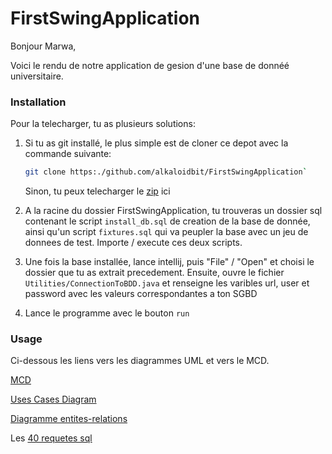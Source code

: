 # FirstSwingApplication

Bonjour Marwa,

Voici le rendu de notre application de gesion d'une base de donnéé universitaire.

### Installation

Pour la telecharger, tu as plusieurs solutions:

1. Si tu as git installé, le plus simple est de cloner ce depot avec la commande suivante:
    ```sh
    git clone https:./github.com/alkaloidbit/FirstSwingApplication`
    ```

    Sinon, tu peux telecharger le [zip](https://https://github.com/alkaloidbit/FirstSwingApplication/archive/refs/heads/main.zip) ici


2. A la racine du dossier FirstSwingApplication, tu trouveras un dossier sql contenant le script `install_db.sql` de creation de la base de donnée, ainsi qu'un script `fixtures.sql` qui va peupler la base avec un jeu de donnees de test. Importe / execute ces deux scripts.

3. Une fois la base installée, lance intellij, puis "File" / "Open" et choisi le
   dossier que tu as extrait precedement. Ensuite, ouvre le fichier `Utilities/ConnectionToBDD.java` et renseigne les varibles url, user et password avec les valeurs correspondantes a ton SGBD

4. Lance le programme avec le bouton `run`
### Usage


Ci-dessous les liens vers les diagrammes UML et vers le MCD.

[MCD](https://github.com/alkaloidbit/FirstSwingApplication/blob/main/docs/mocodo_notebook/sandbox.svg)

[Uses Cases Diagram](https://github.com/alkaloidbit/FirstSwingApplication/blob/main/docs/diagrams/Projet_bibli_CU_V2.drawio.png)

[Diagramme entites-relations](https://github.com/alkaloidbit/FirstSwingApplication/blob/main/docs/diagrams/Le%20mod%C3%A8le%20relationnel%20de%20la%20base%20de%20donn%C3%A9es.pdf)

Les [40 requetes sql](https://github.com/alkaloidbit/FirstSwingApplication/blob/main/sql/fourtyqueries.sql)
